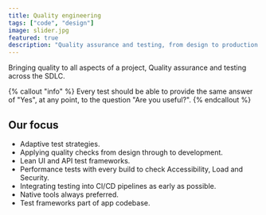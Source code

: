 ```yaml
---
title: Quality engineering
tags: ["code", "design"]
image: slider.jpg
featured: true
description: "Quality assurance and testing, from design to production."
---
```


<p class="lead">Bringing quality to all aspects of a project, Quality assurance and testing across the SDLC.</p>

{% callout "info" %}
Every test should be able to provide the same answer of "Yes", at any point, to the question "Are you useful?".
{% endcallout %}

## Our focus
- Adaptive test strategies.
- Applying quality checks from design through to development. 
- Lean UI and API test frameworks.
- Performance tests with every build to check Accessibility, Load and Security.
- Integrating testing into CI/CD pipelines as early as possible.
- Native tools always preferred.
- Test frameworks part of app codebase.

<!-- {{< button link="https://calendly.com/jaffamonkeyltd/intro-call" text="Book an intro meeting" >}} -->

